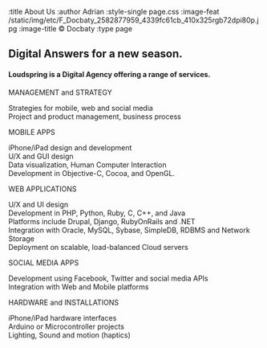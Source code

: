 :title About Us
:author Adrian
:style-single page.css
:image-feat /static/img/etc/F_Docbaty_2582877959_4339fc61cb_410x325rgb72dpi80p.jpg
:image-title &#169; Docbaty
:type page

<h2>Digital Answers for a new season.</h2>
<h4>Loudspring is a Digital Agency offering a range of services.</h4>

<p>MANAGEMENT and STRATEGY</p>
Strategies for mobile, web and social media</br>
Project and product management, business process<br>

<p>MOBILE APPS</p>
iPhone/iPad design and development</br>
U/X and GUI design</br>
Data visualization, Human Computer Interaction</br>
Development in Objective-C, Cocoa, and OpenGL.</br>

<p>WEB APPLICATIONS</p>
U/X and UI design</br>
Development in PHP, Python, Ruby, C, C++, and Java</br>
Platforms include Drupal, Django, RubyOnRails and .NET</br>
Integration with Oracle, MySQL, Sybase, SimpleDB, RDBMS and Network Storage</br>
Deployment on scalable, load-balanced Cloud servers</br>

<p>SOCIAL MEDIA APPS</p>
Development using Facebook, Twitter and social media APIs</br>
Integration with Web and Mobile platforms</br>

<p>HARDWARE and INSTALLATIONS</p>
iPhone/iPad hardware interfaces</br>
Arduino or Microcontroller projects</br>
Lighting, Sound and motion (haptics)</br>



